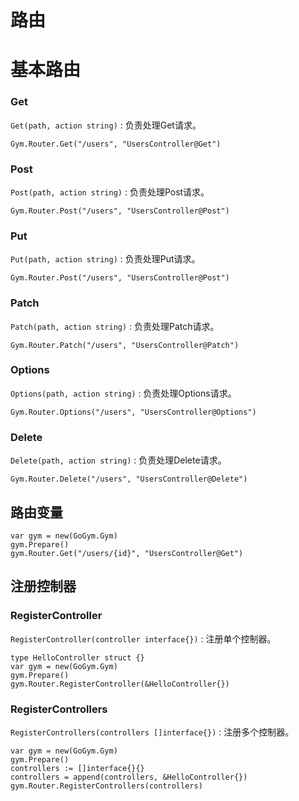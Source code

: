 # 路由

# 基本路由

### Get

```Get(path, action string)``` : 负责处理Get请求。

```
Gym.Router.Get("/users", "UsersController@Get")
```

### Post

```Post(path, action string)``` : 负责处理Post请求。

```
Gym.Router.Post("/users", "UsersController@Post")
```

### Put

```Put(path, action string)``` : 负责处理Put请求。

```
Gym.Router.Post("/users", "UsersController@Post")
```

### Patch

```Patch(path, action string)``` : 负责处理Patch请求。

```
Gym.Router.Patch("/users", "UsersController@Patch")
```

### Options

```Options(path, action string)``` : 负责处理Options请求。

```
Gym.Router.Options("/users", "UsersController@Options")
```

### Delete

```Delete(path, action string)``` : 负责处理Delete请求。

```
Gym.Router.Delete("/users", "UsersController@Delete")
```

## 路由变量
```
var gym = new(GoGym.Gym)
gym.Prepare()
gym.Router.Get("/users/{id}", "UsersController@Get")
```


## 注册控制器

### RegisterController

```RegisterController(controller interface{})``` : 注册单个控制器。



```
type HelloController struct {}
var gym = new(GoGym.Gym)
gym.Prepare()
gym.Router.RegisterController(&HelloController{})

```

### RegisterControllers

 ```RegisterControllers(controllers []interface{})``` : 注册多个控制器。
 
```
var gym = new(GoGym.Gym)
gym.Prepare()
controllers := []interface{}{}
controllers = append(controllers, &HelloController{})
gym.Router.RegisterControllers(controllers)
```
 